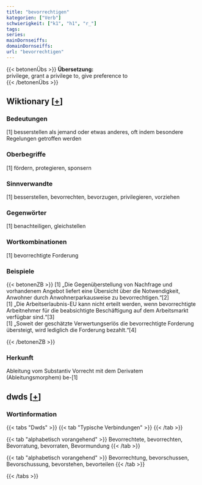 ```yaml
---
title: "bevorrechtigen"
kategorien: ["Verb"]
schwierigkeit: ["k1", "h1", "r_"]
tags:
series:
mainDornseiffs:
domainDornseiffs:
url: "bevorrechtigen"
---
```


{{< betonenÜbs >}}
**Übersetzung:**  
privilege, grant  a privilege  to, give preference  to  
{{< /betonenÜbs >}}

## Wiktionary [[+](https://de.wiktionary.org/wiki/bevorrechtigen)]

### Bedeutungen
[1] besserstellen als jemand oder etwas anderes, oft indem besondere Regelungen getroffen werden  

### Oberbegriffe
[1] fördern, protegieren, sponsern  

### Sinnverwandte
[1] besserstellen, bevorrechten, bevorzugen, privilegieren, vorziehen  

### Gegenwörter
[1] benachteiligen, gleichstellen  

### Wortkombinationen
[1] bevorrechtigte Forderung  

### Beispiele
{{< betonenZB >}}
[1] „Die Gegenüberstellung von Nachfrage und vorhandenem Angebot liefert eine Übersicht über die Notwendigkeit, Anwohner durch Anwohnerparkausweise zu bevorrechtigen.“[2]  
[1] „Die Arbeitserlaubnis-EU kann nicht erteilt werden, wenn bevorrechtigte Arbeitnehmer für die beabsichtigte Beschäftigung auf dem Arbeitsmarkt verfügbar sind.“[3]  
[1] „Soweit der geschätzte Verwertungserlös die bevorrechtigte Forderung übersteigt, wird lediglich die Forderung bezahlt.“[4]  

{{< /betonenZB >}}
### Herkunft
Ableitung vom Substantiv Vorrecht mit dem Derivatem (Ableitungsmorphem) be-[1]  



## dwds [[+](https://www.dwds.de/wb/bevorrechtigen)]

### Wortinformation
{{< tabs "Dwds" >}}
{{< tab "Typische Verbindungen" >}}
{{< /tab >}}

{{< tab "alphabetisch vorangehend" >}}
Bevorrechtete, bevorrechten, Bevorratung, bevorraten, Bevormundung
{{< /tab >}}

{{< tab "alphabetisch vorangehend" >}}
Bevorrechtung, bevorschussen, Bevorschussung, bevorstehen, bevorteilen
{{< /tab >}}

{{< /tabs >}}

